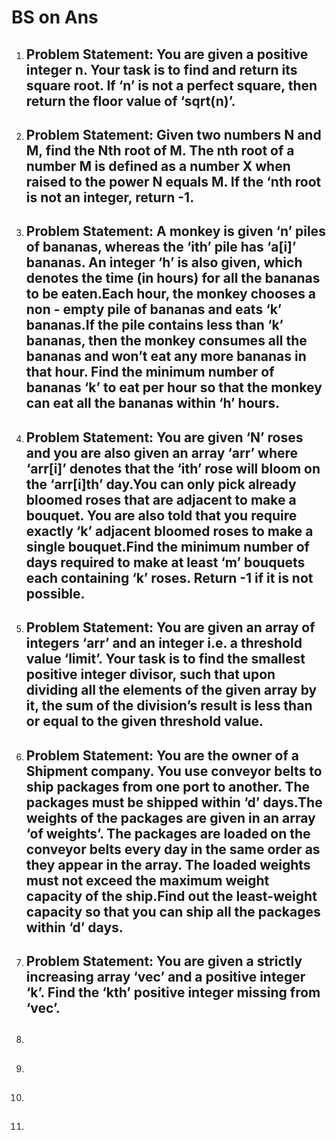 # BS on Ans

1. ## Problem Statement: You are given a positive integer n. Your task is to find and return its square root. If ‘n’ is not a perfect square, then return the floor value of ‘sqrt(n)’.

2. ## Problem Statement: Given two numbers N and M, find the Nth root of M. The nth root of a number M is defined as a number X when raised to the power N equals M. If the ‘nth root is not an integer, return -1.

3. ## Problem Statement: A monkey is given ‘n’ piles of bananas, whereas the ‘ith’ pile has ‘a[i]’ bananas. An integer ‘h’ is also given, which denotes the time (in hours) for all the bananas to be eaten.Each hour, the monkey chooses a non - empty pile of bananas and eats ‘k’ bananas.If the pile contains less than ‘k’ bananas, then the monkey consumes all the bananas and won’t eat any more bananas in that hour. Find the minimum number of bananas ‘k’ to eat per hour so that the monkey can eat all the bananas within ‘h’ hours.

4. ## Problem Statement: You are given ‘N’ roses and you are also given an array ‘arr’ where ‘arr[i]’ denotes that the ‘ith’ rose will bloom on the ‘arr[i]th’ day.You can only pick already bloomed roses that are adjacent to make a bouquet. You are also told that you require exactly ‘k’ adjacent bloomed roses to make a single bouquet.Find the minimum number of days required to make at least ‘m’ bouquets each containing ‘k’ roses. Return -1 if it is not possible.

5. ## Problem Statement: You are given an array of integers ‘arr’ and an integer i.e. a threshold value ‘limit’. Your task is to find the smallest positive integer divisor, such that upon dividing all the elements of the given array by it, the sum of the division’s result is less than or equal to the given threshold value.

6. ## Problem Statement: You are the owner of a Shipment company. You use conveyor belts to ship packages from one port to another. The packages must be shipped within ‘d’ days.The weights of the packages are given in an array ‘of weights’. The packages are loaded on the conveyor belts every day in the same order as they appear in the array. The loaded weights must not exceed the maximum weight capacity of the ship.Find out the least-weight capacity so that you can ship all the packages within ‘d’ days.

7. ## Problem Statement: You are given a strictly increasing array ‘vec’ and a positive integer ‘k’. Find the ‘kth’ positive integer missing from ‘vec’.

8. ##

9. ##

10. ##

11. ##
